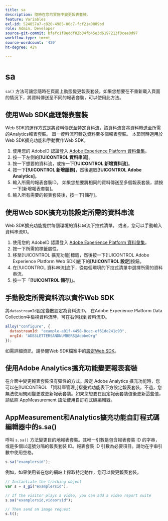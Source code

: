 ```yaml
---
title: sa
description: 隨時在您的實施中變更報表套裝。
feature: Variables
exl-id: 524857a7-c820-4985-86c7-fcf21a0809bd
role: Admin, Developer
source-git-commit: bfafc1f8eddf82b34fb45e3d6197213f0cee0d97
workflow-type: tm+mt
source-wordcount: '430'
ht-degree: 42%

---
```


# sa

`sa()` 方法可讓您隨時在頁面上動態變更報表套裝。如果您想要在不重新載入頁面的情況下，將資料傳送至不同的報表套裝，可以使用此方法。

## 使用Web SDK處理報表套裝

Web SDK的運作方式是將資料傳送至特定資料流，該資料流會將資料轉送至所需的Analytics報表套裝。 單一資料流可轉送資料至多個報表套裝。 本節同時適用於Web SDK擴充功能和手動實作Web SDK。

1. 使用您的 AdobeID 認證登入 [Adobe Experience Platform 資料彙集](https://experience.adobe.com/data-collection)。
1. 按一下左側的&#x200B;**[!UICONTROL 資料串流]**。
1. 按一下想要的資料流，或按一下&#x200B;**[!UICONTROL 新增資料流]**。
1. 按一下&#x200B;**[!UICONTROL 新增服務]**，然後選取&#x200B;**[!UICONTROL Adobe Analytics]**。
1. 輸入所需的報表套裝ID。 如果您想要將相同的資料傳送至多個報表套裝，請按一下[新增報表套裝]。**&#x200B;**
1. 輸入所有需要的報表套裝後，按一下[儲存]。**&#x200B;**

## 使用Web SDK擴充功能設定所需的資料串流

Web SDK擴充功能提供每個環境的資料串流下拉式清單。 或者，您可以手動輸入資料串流ID。

1. 使用您的 AdobeID 認證登入 [Adobe Experience Platform 資料彙集](https://experience.adobe.com/data-collection)。
1. 按一下所需的標籤屬性。
1. 移至[!UICONTROL 擴充功能]標籤，然後按一下[!UICONTROL Adobe Experience Platform Web SDK]底下的&#x200B;**[!UICONTROL 設定]**&#x200B;按鈕。
1. 在[!UICONTROL 資料串流]底下，從每個環境的下拉式清單中選擇所需的資料串流。
1. 按一下「**[!UICONTROL 儲存]**」。

## 手動設定所需資料流以實作Web SDK

將`datastreamId`設定變數設定為資料流ID。 在Adobe Experience Platform Data Collection中檢視資料流時，可在右側找到資料流ID。

```js
alloy("configure", {
  datastreamId: "example-a01f-4458-8cec-ef61de241c93",
  orgId: "ADB3LETTERSANDNUMBERS@AdobeOrg"
});
```

如需詳細資訊，請參閱Web SDK檔案中的[設定Web SDK](https://experienceleague.adobe.com/docs/experience-platform/edge/fundamentals/configuring-the-sdk.html?lang=zh-Hant)。

## 使用Adobe Analytics擴充功能變更報表套裝

在介面中變更報表套裝沒有彈性的方式。設定 Adobe Analytics 擴充功能時，您可以在[!UICONTROL 「資料庫管理」]摺疊式功能表下方設定報表套裝。不過，您無法使用規則變更或更新報表套裝。如果您想要在設定報表套裝值後更新這些值，請依照 AppMeasurement 語法使用自訂程式碼編輯器。

## AppMeasurement和Analytics擴充功能自訂程式碼編輯器中的s.sa()

呼叫 `s.sa()` 方法變更目的地報表套裝。其唯一引數是包含報表套裝 ID 的字串，或是多個以逗號分隔的報表套裝 ID。報表套裝 ID 引數為必要項目。請勿在字串引數中使用空格。

```js
s.sa("examplersid");
```

例如，如果使用者在您的網站上採取特定動作，您可以變更報表套裝。

```js
// Instantiate the tracking object
var s = s_gi("examplersid");

// If the visitor plays a video, you can add a video report suite
s.sa("examplersid,videorsid");

// Then send an image request
s.t();
```
